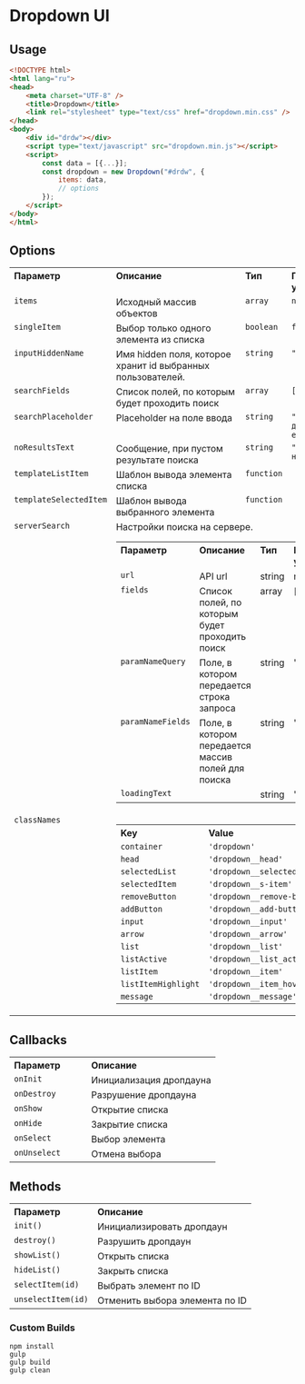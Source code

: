 # Dropdown UI

## Usage

```html
<!DOCTYPE html>
<html lang="ru">
<head>
    <meta charset="UTF-8" />
    <title>Dropdown</title>
    <link rel="stylesheet" type="text/css" href="dropdown.min.css" />
</head>
<body>
    <div id="drdw"></div>
    <script type="text/javascript" src="dropdown.min.js"></script>
    <script>
        const data = [{...}];
        const dropdown = new Dropdown("#drdw", { 
            items: data,
            // options
        });
    </script>
</body>
</html>
```


## Options

<table width="100%">
	<tr>
		<th valign="top" width="120px" align="left">Параметр</th>
		<th valign="top" align="left">Описание</th>
		<th valign="top" width="60px" align="left">Тип</th>
		<th valign="top" width="60px" align="left">По умолчанию</th>
	</tr>
	<tr>
		<td valign="top"><code>items</code></td>
		<td valign="top">Исходный массив объектов</td>
		<td valign="top"><code>array</code></td>
		<td valign="top"><code>null</code></td>
	</tr>
	<tr>
		<td valign="top"><code>singleItem</code></td>
		<td valign="top">Выбор только одного элемента из списка</td>
		<td valign="top"><code>boolean</code></td>
		<td valign="top"><code>false</code></td>
	</tr>
	<tr>
		<td valign="top"><code>inputHiddenName</code></td>
		<td valign="top">Имя hidden поля, которое хранит id выбранных пользователей.</td>
		<td valign="top"><code>string</code></td>
		<td valign="top"><code>"dropdown"</code></td>
	</tr>
	<tr>
		<td valign="top"><code>searchFields</code></td>
		<td valign="top">Список полей, по которым будет проходить поиск</td>
		<td valign="top"><code>array</code></td>
		<td valign="top"><code>['name']</code></td>
	</tr>
	<tr>
		<td valign="top"><code>searchPlaceholder</code></td>
		<td valign="top">Placeholder на поле ввода</td>
		<td valign="top"><code>string</code></td>
		<td valign="top"><code>"Введите имя друга или email"</code></td>
	</tr>
	<tr>
		<td valign="top"><code>noResultsText</code></td>
		<td valign="top">Сообщение, при пустом результате поиска</td>
		<td valign="top"><code>string</code></td>
		<td valign="top"><code>"Пользователь не найден"</code></td>
	</tr>
		<tr>
		<td valign="top"><code>templateListItem</code></td>
		<td valign="top">Шаблон вывода элемента списка</td>
		<td valign="top"><code>function</code></td>
		<td valign="top"></td>
	</tr>
	<tr>
		<td valign="top"><code>templateSelectedItem</code></td>
		<td valign="top">Шаблон вывода выбранного элемента</td>
		<td valign="top"><code>function</code></td>
		<td valign="top"></td>
	</tr>
	<tr>
		<td valign="top"><code>serverSearch</code></td>
		<td valign="top" colspan="3">
			Настройки поиска на сервере.
			<table width="100%">
				<tr>
					<th valign="top" width="120px" align="left">Параметр</th>
					<th valign="top" align="left">Описание</th>
					<th valign="top" width="60px" align="left">Тип</th>
					<th valign="top" width="60px" align="left">По умолчанию</th>
				</tr>
				<tr>
					<td valign="top"><code>url</code></td>
					<td valign="top">API url</td>
					<td valign="top">string</td>
					<td valign="top">null</td>
				</tr>
				<tr>
					<td valign="top"><code>fields</code></td>
					<td valign="top">Список полей, по которым будет проходить поиск</td>
					<td valign="top">array</td>
					<td valign="top">[]</td>
				</tr>
				<tr>
					<td valign="top"><code>paramNameQuery</code></td>
					<td valign="top">Поле, в котором передается строка запроса</td>
					<td valign="top">string</td>
					<td valign="top">'q'</td>
				</tr>
				<tr>
					<td valign="top"><code>paramNameFields</code></td>
					<td valign="top">Поле, в котором передается массив полей для поиска</td>
					<td valign="top">string</td>
					<td valign="top">'fields'</td>
				</tr>
				<tr>
					<td valign="top"><code>loadingText</code></td>
					<td valign="top"></td>
					<td valign="top">string</td>
					<td valign="top">'Загрузка...'</td>
				</tr>
			</table>
		</td>
	</tr>
	<tr>
		<td valign="top"><code>classNames</code></td>
		<td valign="top" colspan="3">
			<table width="100%">
				<tr>
					<th valign="top" align="left">Key</th>
					<th valign="top" align="left">Value</th>
				</tr>
				<tr>
					<td valign="top"><code>container</code></td>
					<td valign="top"><code>'dropdown'</code></td>
				</tr>
				<tr>
					<td valign="top"><code>head</code></td>
					<td valign="top"><code>'dropdown__head'</code></td>
				</tr>
				<tr>
					<td valign="top"><code>selectedList</code></td>
					<td valign="top"><code>'dropdown__selected'</code></td>
				</tr>
				<tr>
					<td valign="top"><code>selectedItem</code></td>
					<td valign="top"><code>'dropdown__s-item'</code></td>
				</tr>
				<tr>
					<td valign="top"><code>removeButton</code></td>
					<td valign="top"><code>'dropdown__remove-btn'</code></td>
				</tr>
				<tr>
					<td valign="top"><code>addButton</code></td>
					<td valign="top"><code>'dropdown__add-button'</code></td>
				</tr>
				<tr>
					<td valign="top"><code>input</code></td>
					<td valign="top"><code>'dropdown__input'</code></td>
				</tr>
				<tr>
					<td valign="top"><code>arrow</code></td>
					<td valign="top"><code>'dropdown__arrow'</code></td>
				</tr>
				<tr>
					<td valign="top"><code>list</code></td>
					<td valign="top"><code>'dropdown__list'</code></td>
				</tr>
				<tr>
					<td valign="top"><code>listActive</code></td>
					<td valign="top"><code>'dropdown__list_active'</code></td>
				</tr>
				<tr>
					<td valign="top"><code>listItem</code></td>
					<td valign="top"><code>'dropdown__item'</code></td>
				</tr>
				<tr>
					<td valign="top"><code>listItemHighlight</code></td>
					<td valign="top"><code>'dropdown__item_hover'</code></td>
				</tr>
				<tr>
					<td valign="top"><code>message</code></td>
					<td valign="top"><code>'dropdown__message'</code></td>
				</tr>
			</table>
		</td>
	</tr>
</table>

## Callbacks

<table width="100%">
	<tr>
		<th valign="top" width="120px" align="left">Параметр</th>
		<th valign="top" align="left">Описание</th>
	</tr>
	<tr>
		<td valign="top"><code>onInit</code></td>
		<td valign="top">Инициализация дропдауна</td>
	</tr>
	<tr>
		<td valign="top"><code>onDestroy</code></td>
		<td valign="top">Разрушение дропдауна</td>
	</tr>
	<tr>
		<td valign="top"><code>onShow</code></td>
		<td valign="top">Открытие списка</td>
	</tr>
	<tr>
		<td valign="top"><code>onHide</code></td>
		<td valign="top">Закрытие списка</td>
	</tr>
	<tr>
		<td valign="top"><code>onSelect</code></td>
		<td valign="top">Выбор элемента</td>
	</tr>
	<tr>
		<td valign="top"><code>onUnselect</code></td>
		<td valign="top">Отмена выбора</td>
	</tr>
</table>

## Methods

<table width="100%">
	<tr>
		<th valign="top" width="120px" align="left">Параметр</th>
		<th valign="top" align="left">Описание</th>
	</tr>
	<tr>
		<td valign="top"><code>init()</code></td>
		<td valign="top">Инициализировать дропдаун</td>
	</tr>
	<tr>
		<td valign="top"><code>destroy()</code></td>
		<td valign="top">Разрушить дропдаун</td>
	</tr>
	<tr>
		<td valign="top"><code>showList()</code></td>
		<td valign="top">Открыть списка</td>
	</tr>
	<tr>
		<td valign="top"><code>hideList()</code></td>
		<td valign="top">Закрыть списка</td>
	</tr>
	<tr>
		<td valign="top"><code>selectItem(id)</code></td>
		<td valign="top">Выбрать элемент по ID</td>
	</tr>
	<tr>
		<td valign="top"><code>unselectItem(id)</code></td>
		<td valign="top">Отменить выбора элемента по ID</td>
	</tr>
</table>

### Custom Builds

```
npm install
gulp
gulp build
gulp clean
```
